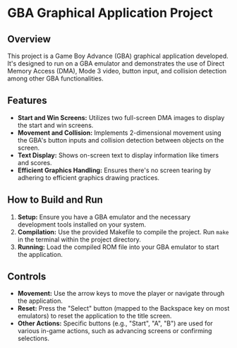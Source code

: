 # GBA Graphical Application Project

## Overview

This project is a Game Boy Advance (GBA) graphical application developed. It's designed to run on a GBA emulator and demonstrates the use of Direct Memory Access (DMA), Mode 3 video, button input, and collision detection among other GBA functionalities.

## Features

- **Start and Win Screens:** Utilizes two full-screen DMA images to display the start and win screens.
- **Movement and Collision:** Implements 2-dimensional movement using the GBA's button inputs and collision detection between objects on the screen.
- **Text Display:** Shows on-screen text to display information like timers and scores.
- **Efficient Graphics Handling:** Ensures there's no screen tearing by adhering to efficient graphics drawing practices.

## How to Build and Run

1. **Setup:** Ensure you have a GBA emulator and the necessary development tools installed on your system.
2. **Compilation:** Use the provided Makefile to compile the project. Run `make` in the terminal within the project directory.
3. **Running:** Load the compiled ROM file into your GBA emulator to start the application.

## Controls

- **Movement:** Use the arrow keys to move the player or navigate through the application.
- **Reset:** Press the "Select" button (mapped to the Backspace key on most emulators) to reset the application to the title screen.
- **Other Actions:** Specific buttons (e.g., "Start", "A", "B") are used for various in-game actions, such as advancing screens or confirming selections.
